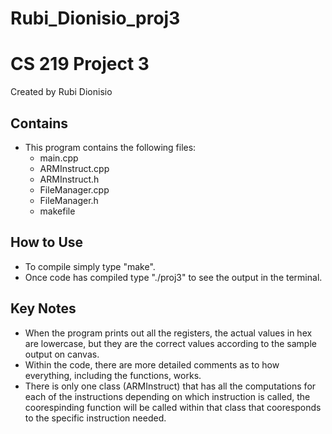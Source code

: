 # Rubi_Dionisio_proj3
# CS 219 Project 3 #
Created by Rubi Dionisio

## Contains ##
* This program contains the following files:
    * main.cpp
    * ARMInstruct.cpp
    * ARMInstruct.h
    * FileManager.cpp
    * FileManager.h
    * makefile

## How to Use ##
* To compile simply type "make".
* Once code has compiled type "./proj3" to see the output in the terminal.

## Key Notes ##
* When the program prints out all the registers, the actual values in hex are lowercase, but they are the correct values according to the sample output on canvas.
* Within the code, there are more detailed comments as to how everything, including the functions, works.
* There is only one class (ARMInstruct) that has all the computations for each of the instructions depending on which instruction is called, the coorespinding function will be called within that class that cooresponds to the specific instruction needed.